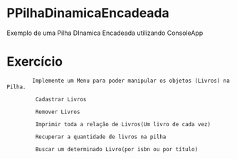 # PPilhaDinamicaEncadeada
Exemplo de uma Pilha DInamica Encadeada utilizando ConsoleApp

# Exercício 

            Implemente um Menu para poder manipular os objetos (Livros) na Pilha.
            
             Cadastrar Livros

             Remover Livros

             Imprimir toda a relação de Livros(Um livro de cada vez)

             Recuperar a quantidade de livros na pilha

             Buscar um determinado Livro(por isbn ou por título)
